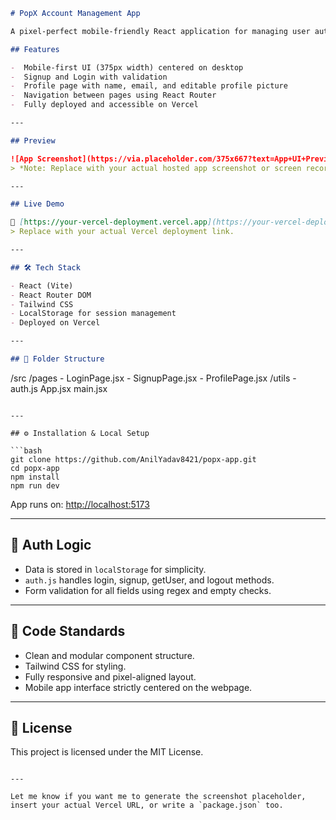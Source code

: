 ```markdown
# PopX Account Management App

A pixel-perfect mobile-friendly React application for managing user authentication including signup, login, and profile viewing — designed with a clean UI and seamless navigation.

## Features

-  Mobile-first UI (375px width) centered on desktop
-  Signup and Login with validation
-  Profile page with name, email, and editable profile picture
-  Navigation between pages using React Router
-  Fully deployed and accessible on Vercel

---

## Preview

![App Screenshot](https://via.placeholder.com/375x667?text=App+UI+Preview)  
> *Note: Replace with your actual hosted app screenshot or screen recording.*

---

## Live Demo

🔗 [https://your-vercel-deployment.vercel.app](https://your-vercel-deployment.vercel.app)  
> Replace with your actual Vercel deployment link.

---

## 🛠 Tech Stack

- React (Vite)
- React Router DOM
- Tailwind CSS
- LocalStorage for session management
- Deployed on Vercel

---

## 📁 Folder Structure

```

/src
/pages
\- LoginPage.jsx
\- SignupPage.jsx
\- ProfilePage.jsx
/utils
\- auth.js
App.jsx
main.jsx

````

---

## ⚙️ Installation & Local Setup

```bash
git clone https://github.com/AnilYadav8421/popx-app.git
cd popx-app
npm install
npm run dev
````

App runs on: [http://localhost:5173](http://localhost:5173)

---

## 🔐 Auth Logic

* Data is stored in `localStorage` for simplicity.
* `auth.js` handles login, signup, getUser, and logout methods.
* Form validation for all fields using regex and empty checks.

---

## 🧹 Code Standards

* Clean and modular component structure.
* Tailwind CSS for styling.
* Fully responsive and pixel-aligned layout.
* Mobile app interface strictly centered on the webpage.

---

## 📝 License

This project is licensed under the MIT License.

```

---

Let me know if you want me to generate the screenshot placeholder, insert your actual Vercel URL, or write a `package.json` too.
```
